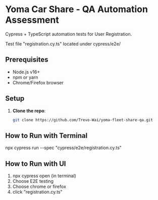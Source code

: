 # Yoma Car Share - QA Automation Assessment

Cypress + TypeScript automation tests for User Registration.

Test file "registration.cy.ts" located under cypress/e2e/

## Prerequisites
- Node.js v16+
- npm or yarn
- Chrome/Firefox browser

## Setup
1. **Clone the repo**:
   ```bash
   git clone https://github.com/Trevo-Wai/yoma-fleet-share-qa.git


## How to Run with Terminal
npx cypress run --spec "cypress/e2e/registration.cy.ts"

## How to Run with UI
1. npx cypress open (in terminal)
2. Choose E2E testing
3. Choose chrome or firefox
4. click "registration.cy.ts"